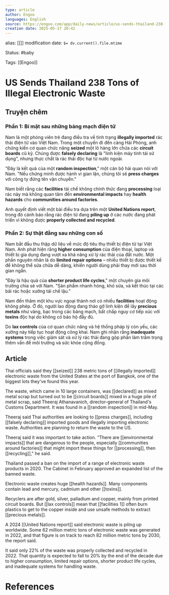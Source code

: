 ```yaml
---
type: article
author: Engoo
languages: English
source: https://engoo.com/app/daily-news/article/us-sends-thailand-238-tons-of-illegal-electronic-waste/116_qDGJEfCIm3sWnU53Bg
creation date: 2025-05-17 20:42
---
```

alias: [[]]
modification date: `$= dv.current().file.mtime`

Status: #baby 

Tags: [[Engoo]]

# US Sends Thailand 238 Tons of Illegal Electronic Waste

## Truyện chêm

### Phần 1: Bí mật sau những bảng mạch điện tử

Nam là một phóng viên trẻ đang điều tra về tình trạng **illegally imported** rác thải điện tử vào Việt Nam. Trong một chuyến đi đến cảng Hải Phòng, anh chứng kiến cơ quan chức năng **seized** một lô hàng lớn chứa các **circuit boards** cũ kỹ. Chúng được **falsely declaring** là "linh kiện máy tính tái sử dụng", nhưng thực chất là rác thải độc hại từ nước ngoài.

"Đây là kết quả của một **random inspection**," một cán bộ hải quan nói với Nam. "Nếu chứng minh được hành vi gian lận, chúng tôi sẽ **press charges** với công ty đứng tên vận chuyển."

Nam biết rằng các **facilities** tái chế không chính thức đang **processing** loại rác này mà không quan tâm đến **environmental impacts** hay **health hazards** cho **communities around factories**.

Anh quyết định viết một bài điều tra dựa trên một **United Nations report**, trong đó cảnh báo rằng rác điện tử đang **piling up** ở các nước đang phát triển vì không được **properly collected and recycled**.

### Phần 2: Sự thật đằng sau những con số

Nam bắt đầu thu thập dữ liệu về mức độ tiêu thụ thiết bị điện tử tại Việt Nam. Anh phát hiện rằng **higher consumption** của điện thoại, laptop và thiết bị gia dụng đang vượt xa khả năng xử lý rác thải của đất nước. Một phần nguyên nhân là do **limited repair options** – nhiều thiết bị được thiết kế để không thể sửa chữa dễ dàng, khiến người dùng phải thay mới sau thời gian ngắn.

"Đây là hậu quả của **shorter product life cycles**," một chuyên gia môi trường chia sẻ với Nam. "Sản phẩm nhanh hỏng, khó sửa, và kết thúc tại các bãi rác hoặc xưởng tái chế lậu."

Nam đến thăm một khu vực ngoại thành nơi có nhiều **facilities** hoạt động không phép. Ở đó, người lao động đang tháo gỡ linh kiện để lấy **precious metals** như vàng, bạc trong các bảng mạch, bất chấp nguy cơ tiếp xúc với **toxins** độc hại do không có bảo hộ đầy đủ.

Do **lax controls** của cơ quan chức năng và hệ thống pháp lý còn yếu, các xưởng này tiếp tục hoạt động công khai. Nam ghi nhận rằng **inadequate systems** trong việc giám sát và xử lý rác thải đang góp phần làm trầm trọng thêm vấn đề môi trường và sức khỏe cộng đồng.


## Article

Thai officials said they [[seized]] 238 metric tons of [[illegally imported]] electronic waste from the United States at the port of Bangkok, one of the biggest lots they've found this year.

The waste, which came in 10 large containers, was [[declared]] as mixed metal scrap but turned out to be [[circuit boards]] mixed in a huge pile of metal scrap, said Theeraj Athanavanich, director-general of Thailand's Customs Department. It was found in a [[random inspection]] in mid-May.

Theeraj said Thai authorities are looking to [[press charges]], including [[falsely declaring]] imported goods and illegally importing electronic waste. Authorities are planning to return the waste to the US.

Theeraj said it was important to take action. "There are [[environmental impacts]] that are dangerous to the people, especially [[communities around factories]] that might import these things for [[processing]], then [[recycling]]," he said.

Thailand passed a ban on the import of a range of electronic waste products in 2020. The Cabinet in February approved an expanded list of the banned waste.

Electronic waste creates huge [[health hazards]]. Many components contain lead and mercury, cadmium and other [[toxins]].

Recyclers are after gold, silver, palladium and copper, mainly from printed circuit boards. But [[lax controls]] mean that [[facilities 1]] often burn plastics to get to the copper inside and use unsafe methods to extract [[precious metals]].

A 2024 [[United Nations report]] said electronic waste is piling up worldwide. Some 62 million metric tons of electronic waste was generated in 2022, and that figure is on track to reach 82 million metric tons by 2030, the report said.

It said only 22% of the waste was properly collected and recycled in 2022. That quantity is expected to fall to 20% by the end of the decade due to higher consumption, limited repair options, shorter product life cycles, and inadequate systems for handling waste.

















# References